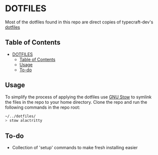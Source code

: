 # DOTFILES

Most of the dotfiles found in this repo are direct copies of typecraft-dev's [dotfiles](https://github.com/typecraft-dev/dotfiles)

## Table of Contents

<!--toc:start-->

- [DOTFILES](#dotfiles)
  - [Table of Contents](#table-of-contents)
  - [Usage](#usage)
  - [To-do](#to-do)
  <!--toc:end-->

## Usage

To simplify the process of applying the dotfiles use
[GNU Stow](https://github.com/aspiers/stow/) to
symlink the files in the repo to your home directory.
Clone the repo and run the following commands in the repo root:

```zsh
~/../dotfiles/
> stow alactritty
```

## To-do

- Collection of 'setup' commands to make fresh installing easier
